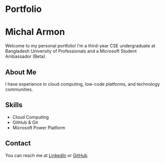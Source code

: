 # Portfolio

# Michal Armon

Welcome to my personal portfolio!
I’m a third-year CSE undergraduate at Bangladesh University of Professionals and a Microsoft Student Ambassador (Beta).

## About Me

I have experience in cloud computing, low-code platforms, and technology communities.

## Skills

- Cloud Computing
- GitHub & Git
- Microsoft Power Platform

## Contact

You can reach me at [LinkedIn](https://www.linkedin.com/in/your_linkedin_username) or [GitHub](https://github.com/your_github_username).
